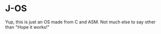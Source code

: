 # J-OS
Yup, this is just an OS made from C and ASM.
Not much else to say other than "Hope it works!"
